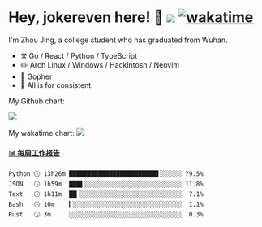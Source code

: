 # Hey, jokereven here! 👋 ![](https://visitor-badge.laobi.icu/badge?page_id=jokereven.readme) [![wakatime](https://wakatime.com/badge/user/eada5769-12fd-41f7-af3d-65254494dce1.svg)](https://wakatime.com/@eada5769-12fd-41f7-af3d-65254494dce1)

I'm Zhou Jing, a college student who has graduated from Wuhan.
-   :hammer_and_pick: Go / React / Python / TypeScript
-   :pencil2: Arch Linux / Windows / Hackintosh / Neovim
-   :seedling: Gopher
-   :thought_balloon: All is for consistent.

My Github chart:

![](https://ghchart.rshah.org/JonnieWayy)

My wakatime chart:
![](https://wakatime.com/share/@jokereven/1679dc82-4bf9-4b63-9203-390d608503de.png)

<!-- waka-box start -->
#### <a href="https://gist.github.com/9f8118785e2d128d746db5f61b0e0a2a" target="_blank">📊 每周工作报告</a>
```text
Python 🕓 13h26m ████████████████████████▋░░░░░░ 79.5%
JSON   🕓 1h59m  ███▋░░░░░░░░░░░░░░░░░░░░░░░░░░░ 11.8%
Text   🕓 1h11m  ██▏░░░░░░░░░░░░░░░░░░░░░░░░░░░░  7.1%
Bash   🕓 10m    ▎░░░░░░░░░░░░░░░░░░░░░░░░░░░░░░  1.1%
Rust   🕓 3m     ░░░░░░░░░░░░░░░░░░░░░░░░░░░░░░░  0.3%
```
<!-- Powered by https://github.com/journey-ad/waka-box-go . -->
<!-- waka-box end -->
